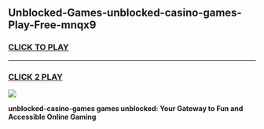 
## Unblocked-Games-unblocked-casino-games-Play-Free-mnqx9
<h3>
<a href="https://premium76.site?title=unblocked-casino-games&ref=23A">CLICK TO PLAY</a></h3>
<hr>

<h3>
<a href="https://premium76.site?title=unblocked-casino-games&ref=23A">CLICK 2 PLAY</a>
  
</h3>

<a href="https://premium76.site?title=unblocked-casino-games&ref=23A"><img src="https://clearcache.store/games.png"></a>


**unblocked-casino-games games unblocked: Your Gateway to Fun and Accessible Online Gaming**
